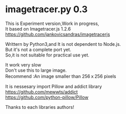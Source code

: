 # imagetracer.py 0.3
This is Experiment version,Work in progress,  
It based on Imagetracer.js 1.2.6  
https://github.com/jankovicsandras/imagetracerjs

Writtern by Python3,and It is not dependent to Node.js.  
But it's not a complete port yet.  
So,it is not suitable for practical use yet.  
  
It work very slow  
Don't use this to large image.  
Recommend :An image smaller than 256ｘ256 pixels  
  
It is nessesary import Pillow and addict library  
https://github.com/mewwts/addict  
https://github.com/python-pillow/Pillow  
  
Thanks to each libraries authors!
